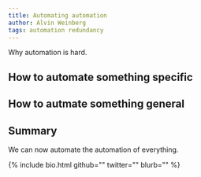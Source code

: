 ```yaml
---
title: Automating automation
author: Alvin Weinberg
tags: automation redundancy
---
```


Why automation is hard.

## How to automate something specific

## How to autmate something general

## Summary

We can now automate the automation of everything.


{% include bio.html github="" twitter="" blurb="" %}

